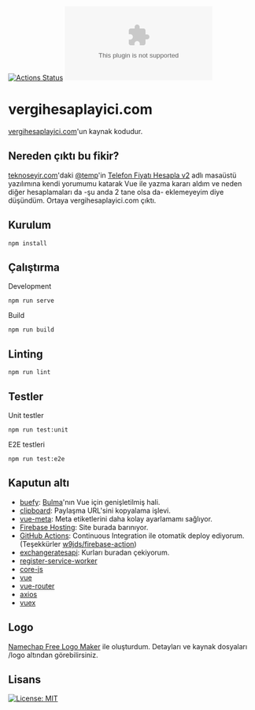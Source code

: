 [![Actions Status](https://github.com/ozgurg/vergihesaplayici.com/workflows/vergihesaplayici.com/badge.svg)](https://github.com/ozgurg/vergihesaplayici.com/actions)
![Version](https://img.shields.io/github/package-json/v/ozgurg/vergihesaplayici.com)

# vergihesaplayici.com
[vergihesaplayici.com](https://vergihesaplayici.com/)'un kaynak kodudur.

## Nereden çıktı bu fikir?
[teknoseyir.com](https://teknoseyir.com/)'daki [@temp](https://teknoseyir.com/u/temp)'in [Telefon Fiyatı Hesapla v2](https://teknoseyir.com/blog/telefon-fiyati-hesapla-v2) adlı masaüstü yazılımına kendi yorumumu katarak Vue ile yazma kararı aldım ve neden diğer hesaplamaları da -şu anda 2 tane olsa da- eklemeyeyim diye düşündüm. Ortaya vergihesaplayici.com çıktı. 

## Kurulum
`npm install`

## Çalıştırma
Development

`npm run serve`

Build

`npm run build`

## Linting

`npm run lint`

## Testler
Unit testler

`npm run test:unit`

E2E testleri

`npm run test:e2e`

## Kaputun altı
- [buefy](https://www.npmjs.com/package/buefy): [Bulma](https://github.com/jgthms/bulma)'nın Vue için genişletilmiş hali.
- [clipboard](https://www.npmjs.com/package/clipboard): Paylaşma URL'sini kopyalama işlevi.
- [vue-meta](https://www.npmjs.com/package/vue-meta): Meta etiketlerini daha kolay ayarlamamı sağlıyor.
- [Firebase Hosting](https://firebase.google.com/docs/hosting): Site burada barınıyor.
- [GitHub Actions](https://github.com/features/actions): Continuous Integration ile otomatik deploy ediyorum. (Teşekkürler [w9jds/firebase-action](https://github.com/w9jds/firebase-action))
- [exchangeratesapi](https://github.com/exchangeratesapi/exchangeratesapi): Kurları buradan çekiyorum.
- [register-service-worker](https://www.npmjs.com/package/register-service-worker)
- [core-js](https://www.npmjs.com/package/core-js)
- [vue](https://www.npmjs.com/package/vue)
- [vue-router](https://www.npmjs.com/package/vue-router)
- [axios](https://www.npmjs.com/package/axios)
- [vuex](https://www.npmjs.com/package/vuex)

## Logo
[Namechap Free Logo Maker](https://www.namecheap.com/logo-maker/) ile oluşturdum. Detayları ve kaynak dosyaları /logo altından görebilirsiniz.

## Lisans
[![License: MIT](https://img.shields.io/badge/License-MIT-yellow.svg)](https://opensource.org/licenses/MIT)
